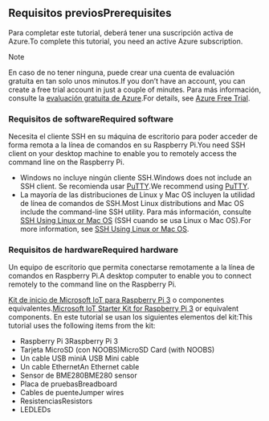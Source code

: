 ## <a name="prerequisites"></a><span data-ttu-id="b6411-101">Requisitos previos</span><span class="sxs-lookup"><span data-stu-id="b6411-101">Prerequisites</span></span>

<span data-ttu-id="b6411-102">Para completar este tutorial, deberá tener una suscripción activa de Azure.</span><span class="sxs-lookup"><span data-stu-id="b6411-102">To complete this tutorial, you need an active Azure subscription.</span></span>

> [!NOTE]
> <span data-ttu-id="b6411-103">En caso de no tener ninguna, puede crear una cuenta de evaluación gratuita en tan solo unos minutos.</span><span class="sxs-lookup"><span data-stu-id="b6411-103">If you don’t have an account, you can create a free trial account in just a couple of minutes.</span></span> <span data-ttu-id="b6411-104">Para más información, consulte la [evaluación gratuita de Azure][lnk-free-trial].</span><span class="sxs-lookup"><span data-stu-id="b6411-104">For details, see [Azure Free Trial][lnk-free-trial].</span></span>

### <a name="required-software"></a><span data-ttu-id="b6411-105">Requisitos de software</span><span class="sxs-lookup"><span data-stu-id="b6411-105">Required software</span></span>

<span data-ttu-id="b6411-106">Necesita el cliente SSH en su máquina de escritorio para poder acceder de forma remota a la línea de comandos en su Raspberry Pi.</span><span class="sxs-lookup"><span data-stu-id="b6411-106">You need SSH client on your desktop machine to enable you to remotely access the command line on the Raspberry Pi.</span></span>

- <span data-ttu-id="b6411-107">Windows no incluye ningún cliente SSH.</span><span class="sxs-lookup"><span data-stu-id="b6411-107">Windows does not include an SSH client.</span></span> <span data-ttu-id="b6411-108">Se recomienda usar [PuTTY](http://www.putty.org/).</span><span class="sxs-lookup"><span data-stu-id="b6411-108">We recommend using [PuTTY](http://www.putty.org/).</span></span>
- <span data-ttu-id="b6411-109">La mayoría de las distribuciones de Linux y Mac OS incluyen la utilidad de línea de comandos de SSH.</span><span class="sxs-lookup"><span data-stu-id="b6411-109">Most Linux distributions and Mac OS include the command-line SSH utility.</span></span> <span data-ttu-id="b6411-110">Para más información, consulte [SSH Using Linux or Mac OS](https://www.raspberrypi.org/documentation/remote-access/ssh/unix.md) (SSH cuando se usa Linux o Mac OS).</span><span class="sxs-lookup"><span data-stu-id="b6411-110">For more information, see [SSH Using Linux or Mac OS](https://www.raspberrypi.org/documentation/remote-access/ssh/unix.md).</span></span>

### <a name="required-hardware"></a><span data-ttu-id="b6411-111">Requisitos de hardware</span><span class="sxs-lookup"><span data-stu-id="b6411-111">Required hardware</span></span>

<span data-ttu-id="b6411-112">Un equipo de escritorio que permita conectarse remotamente a la línea de comandos en Raspberry Pi.</span><span class="sxs-lookup"><span data-stu-id="b6411-112">A desktop computer to enable you to connect remotely to the command line on the Raspberry Pi.</span></span>

<span data-ttu-id="b6411-113">[Kit de inicio de Microsoft IoT para Raspberry Pi 3][lnk-starter-kits] o componentes equivalentes.</span><span class="sxs-lookup"><span data-stu-id="b6411-113">[Microsoft IoT Starter Kit for Raspberry Pi 3][lnk-starter-kits] or equivalent components.</span></span> <span data-ttu-id="b6411-114">En este tutorial se usan los siguientes elementos del kit:</span><span class="sxs-lookup"><span data-stu-id="b6411-114">This tutorial uses the following items from the kit:</span></span>

- <span data-ttu-id="b6411-115">Raspberry Pi 3</span><span class="sxs-lookup"><span data-stu-id="b6411-115">Raspberry Pi 3</span></span>
- <span data-ttu-id="b6411-116">Tarjeta MicroSD (con NOOBS)</span><span class="sxs-lookup"><span data-stu-id="b6411-116">MicroSD Card (with NOOBS)</span></span>
- <span data-ttu-id="b6411-117">Un cable USB mini</span><span class="sxs-lookup"><span data-stu-id="b6411-117">A USB Mini cable</span></span>
- <span data-ttu-id="b6411-118">Un cable Ethernet</span><span class="sxs-lookup"><span data-stu-id="b6411-118">An Ethernet cable</span></span>
- <span data-ttu-id="b6411-119">Sensor de BME280</span><span class="sxs-lookup"><span data-stu-id="b6411-119">BME280 sensor</span></span>
- <span data-ttu-id="b6411-120">Placa de pruebas</span><span class="sxs-lookup"><span data-stu-id="b6411-120">Breadboard</span></span>
- <span data-ttu-id="b6411-121">Cables de puente</span><span class="sxs-lookup"><span data-stu-id="b6411-121">Jumper wires</span></span>
- <span data-ttu-id="b6411-122">Resistencias</span><span class="sxs-lookup"><span data-stu-id="b6411-122">Resistors</span></span>
- <span data-ttu-id="b6411-123">LED</span><span class="sxs-lookup"><span data-stu-id="b6411-123">LEDs</span></span>

[lnk-starter-kits]: https://azure.microsoft.com/develop/iot/starter-kits/
[lnk-free-trial]: http://azure.microsoft.com/pricing/free-trial/